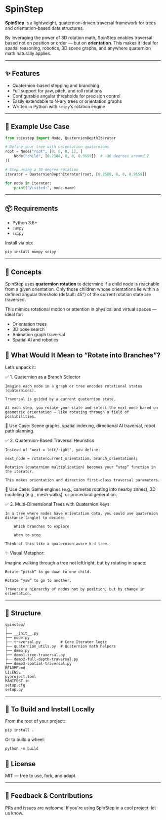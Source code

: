 # SpinStep

**SpinStep** is a lightweight, quaternion-driven traversal framework for trees and orientation-based data structures.

By leveraging the power of 3D rotation math, SpinStep enables traversal based not on position or order — but on **orientation**. This makes it ideal for spatial reasoning, robotics, 3D scene graphs, and anywhere quaternion math naturally applies.

---

## ✨ Features

- Quaternion-based stepping and branching
- Full support for yaw, pitch, and roll rotations
- Configurable angular thresholds for precision control
- Easily extendable to N-ary trees or orientation graphs
- Written in Python with `scipy`'s rotation engine

---

## 🔧 Example Use Case

```python
from spinstep import Node, QuaternionDepthIterator

# Define your tree with orientation quaternions
root = Node("root", [0, 0, 0, 1], [
    Node("child", [0.2588, 0, 0, 0.9659])  # ~30 degrees around Z
])

# Step using a 30-degree rotation
iterator = QuaternionDepthIterator(root, [0.2588, 0, 0, 0.9659])

for node in iterator:
    print("Visited:", node.name)
```

---

## 📦 Requirements

- Python 3.8+
- `numpy`
- `scipy`

Install via pip:

```bash
pip install numpy scipy
```

---

## 🧠 Concepts

SpinStep uses **quaternion rotation** to determine if a child node is reachable from a given orientation. Only those children whose orientations lie within a defined angular threshold (default: 45°) of the current rotation state are traversed.

This mimics rotational motion or attention in physical and virtual spaces — ideal for:

- Orientation trees
- 3D pose search
- Animation graph traversal
- Spatial AI and robotics

## 🧭 What Would It Mean to “Rotate into Branches”?

Let’s unpack it:

✅ 1. Quaternion as a Branch Selector

    Imagine each node in a graph or tree encodes rotational states (quaternions).

    Traversal is guided by a current quaternion state.

    At each step, you rotate your state and select the next node based on geometric orientation — like rotating through a field of possibilities.

🔸 Use Case: Scene graphs, spatial indexing, directional AI traversal, robot path planning.

✅ 2. Quaternion-Based Traversal Heuristics

    Instead of "next = left/right", you define:

    next_node = rotate(current_orientation, branch_orientation);

    Rotation (quaternion multiplication) becomes your “step” function in the iterator.

    This makes orientation and direction first-class traversal parameters.

🔸 Use Case: Game engines (e.g., cameras rotating into nearby zones), 3D modeling (e.g., mesh walks), or procedural generation.

✅ 3. Multi-Dimensional Trees with Quaternion Keys

    In a tree where nodes have orientation data, you could use quaternion distance (angle) to decide:

        Which branches to explore

        When to stop

    Think of this like a quaternion-aware k-d tree.

✨ Visual Metaphor:

Imagine walking through a tree not left/right, but by rotating in space:

    Rotate “pitch” to go down to one child.

    Rotate “yaw” to go to another.

    Traverse a hierarchy of nodes not by position, but by change in orientation.

---

## 📁 Structure

```
spinstep/
│
├── __init__.py
├── node.py
├── traversal.py         # Core Iterator logic
├── quaternion_utils.py  # Quaternion math helpers
├── demo.py
├── demo1-tree-traversal.py
├── demo2-full-depth-traversal.py
├── demo3-spatial-traversal.py
README.md
LICENSE
pyproject.toml
MANIFEST.in
setup.cfg
setup.py
```

---
## 🚀 To Build and Install Locally

From the root of your project:

```bash
pip install .
```

Or to build a wheel:

```
python -m build
```

## 📜 License

MIT — free to use, fork, and adapt.

---

## 💬 Feedback & Contributions

PRs and issues are welcome! If you're using SpinStep in a cool project, let us know.
